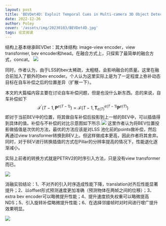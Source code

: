 ```yaml
---
layout: post
title: 'BEVDet4D: Exploit Temporal Cues in Multi-camera 3D Object Detection'
date: 2022-12-26
author: Poley
cover: '/assets/img/20230103/BEVDet4D.jpg'
tags: 论文阅读  
---
```







结构上基本继承BEVDet：其大体结构: image-view encoder，view transformer, bev encoder和head。在融合方式上，只探索了最简单的融合方式，concat。
![](/assets/img/20230103/BEVDet4DF2.jpg)

同时，作者认为，由于LSS的bev太稀疏，太粗糙，会影响融合的质量。这里在融合前加入了额外的bev encoder。个人认为这里实际上是为了一定程度上弥补动态目标在自车补偿之后的位置差异（扩散一下）。

本文的大篇幅内容主要在讨论自车补偿问题，但是也没什么新东西。总的来说，自车补偿如下
$$
\begin{equation}
\mathcal{F}^{\prime}\left(T-1, \mathbf{P}^{e(T-1)}\right)=\mathcal{F}\left(T-1, \mathbf{T}_{e(T)}^{e(T-1)} \mathbf{P}^{e(T)}\right)
\end{equation}
$$
即对于当前BEV中的位置，将其做自车补偿后投影到上一帧的BEV中，可以插值得到具体的值。补偿与不补偿的对比示意图如下所示
![](/assets/img/20230103/BEVDet4DF3.jpg)
这里作者认为将BEV位置投影做插值是次优的方法，最优的方法应该是对LSS 池化前的points做补偿，然后再通过view transformer转换到BEV上。但这样做成本更高，因此作者将其舍弃。同时，对于BEV进行转换插值的方式在Pillar的分辨率提高的情况下，性能退化逐渐减小。

实际上前者的转换方式就是PETRV2的时序引入方法，只是没有view transformer而已。

![](/assets/img/20230103/BEVDet4DT1.jpg)



消融实验结论：1、不对齐的引入时序造成性能下降，translation对齐后性能显著提升；2、以offset形式预测速度更加准确（预测物体在两帧之间的位移）；3、extra bev encoder可以略微提升性能；4、提升速度损失权重可以略微提高NDS；5、引入旋转补偿略微提升性能；6、在选择邻接帧时对时间进行增广提升效果明显。


![](/assets/img/20230103/BEVDet4DT3.jpg)
